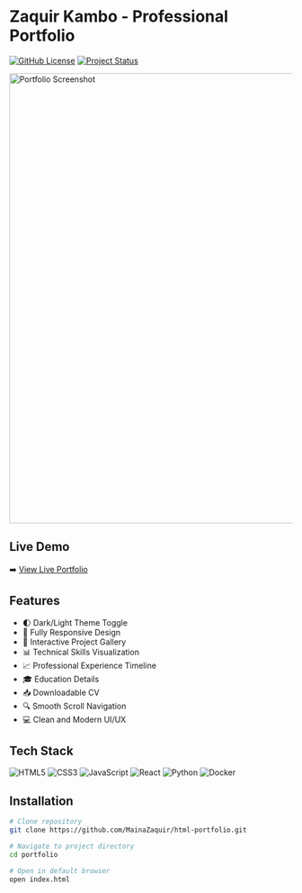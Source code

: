 # Zaquir Kambo - Professional Portfolio

[![GitHub License](https://img.shields.io/badge/license-MIT-blue.svg)](LICENSE)
[![Project Status](https://img.shields.io/badge/status-active-success.svg)](https://github.com/MainaZaquir/portfolio)

<img src="assets/screenshot-light.png" alt="Portfolio Screenshot" width="800">

## Live Demo
➡️ [View Live Portfolio](https://html-portfolio-two-pi.vercel.app/)

## Features

- 🌓 Dark/Light Theme Toggle
- 📱 Fully Responsive Design
- 🚀 Interactive Project Gallery
- 📊 Technical Skills Visualization
- 📈 Professional Experience Timeline
- 🎓 Education Details
- 📥 Downloadable CV
- 🔍 Smooth Scroll Navigation
- 💻 Clean and Modern UI/UX

## Tech Stack

<p align="left">
  <img src="https://img.shields.io/badge/-HTML5-E34F26?style=flat&logo=html5&logoColor=white" alt="HTML5">
  <img src="https://img.shields.io/badge/-CSS3-1572B6?style=flat&logo=css3&logoColor=white" alt="CSS3">
  <img src="https://img.shields.io/badge/-JavaScript-F7DF1E?style=flat&logo=javascript&logoColor=black" alt="JavaScript">
  <img src="https://img.shields.io/badge/-React-61DAFB?style=flat&logo=react&logoColor=black" alt="React">
  <img src="https://img.shields.io/badge/-Python-3776AB?style=flat&logo=python&logoColor=white" alt="Python">
  <img src="https://img.shields.io/badge/-Docker-2496ED?style=flat&logo=docker&logoColor=white" alt="Docker">
</p>

## Installation

```bash
# Clone repository
git clone https://github.com/MainaZaquir/html-portfolio.git

# Navigate to project directory
cd portfolio

# Open in default browser
open index.html